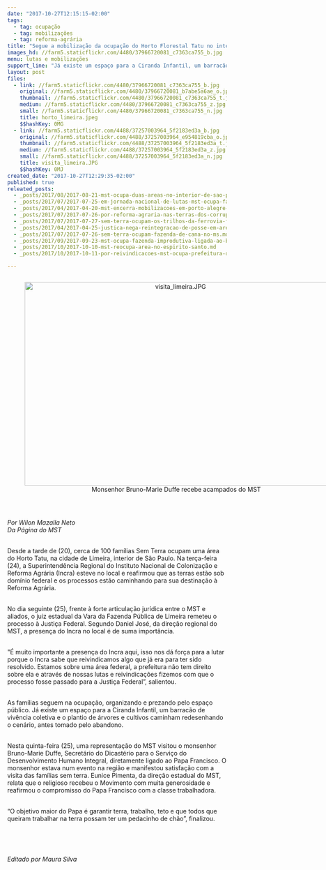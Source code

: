 ```yaml
---
date: "2017-10-27T12:15:15-02:00"
tags:
  - tag: ocupação
  - tag: mobilizações
  - tag: reforma-agrária
title: "Segue a mobilização da ocupação do Horto Florestal Tatu no interior de São Paulo "
images_hd: //farm5.staticflickr.com/4480/37966720081_c7363ca755_b.jpg
menu: lutas e mobilizações
support_line: "Já existe um espaço para a Ciranda Infantil, um barracão de vivência coletiva e o plantio de árvores e cultivos "
layout: post
files:
  - link: //farm5.staticflickr.com/4480/37966720081_c7363ca755_b.jpg
    original: //farm5.staticflickr.com/4480/37966720081_b7abe5a6ae_o.jpg
    thumbnail: //farm5.staticflickr.com/4480/37966720081_c7363ca755_t.jpg
    medium: //farm5.staticflickr.com/4480/37966720081_c7363ca755_z.jpg
    small: //farm5.staticflickr.com/4480/37966720081_c7363ca755_n.jpg
    title: horto_limeira.jpeg
    $$hashKey: 0MG
  - link: //farm5.staticflickr.com/4488/37257003964_5f2183ed3a_b.jpg
    original: //farm5.staticflickr.com/4488/37257003964_e954819cba_o.jpg
    thumbnail: //farm5.staticflickr.com/4488/37257003964_5f2183ed3a_t.jpg
    medium: //farm5.staticflickr.com/4488/37257003964_5f2183ed3a_z.jpg
    small: //farm5.staticflickr.com/4488/37257003964_5f2183ed3a_n.jpg
    title: visita_limeira.JPG
    $$hashKey: 0MJ
created_date: "2017-10-27T12:29:35-02:00"
published: true
releated_posts:
  - _posts/2017/08/2017-08-21-mst-ocupa-duas-areas-no-interior-de-sao-paulo.md
  - _posts/2017/07/2017-07-25-em-jornada-nacional-de-lutas-mst-ocupa-fazenda-de-ministro-blairo-maggi.md
  - _posts/2017/04/2017-04-20-mst-encerra-mobilizacoes-em-porto-alegre-com-doacao-de-alimentos-para-escola-indigena.md
  - _posts/2017/07/2017-07-26-por-reforma-agraria-nas-terras-dos-corruptos-mst-ocupa-mais-uma-area-de-eike-batista.md
  - _posts/2017/07/2017-07-27-sem-terra-ocupam-os-trilhos-da-ferrovia-ferronorte-em-rondonopolis-mato-grosso.md
  - _posts/2017/04/2017-04-25-justica-nega-reintegracao-de-posse-em-area-ocupada-pelo-mst-no-rio-de-janeiro.md
  - _posts/2017/07/2017-07-26-sem-terra-ocupam-fazenda-de-cana-no-ms.md
  - _posts/2017/09/2017-09-23-mst-ocupa-fazenda-improdutiva-ligada-ao-banco-da-terra-em-unai.md
  - _posts/2017/10/2017-10-10-mst-reocupa-area-no-espirito-santo.md
  - _posts/2017/10/2017-10-11-por-reivindicacoes-mst-ocupa-prefeitura-de-atalaia-em-alagoas.md

---
```

<div style="text-align:center">
<figure class="image" style="display:inline-block"><img alt="visita_limeira.JPG" height="467" src="//farm5.staticflickr.com/4488/37257003964_5f2183ed3a_b.jpg" width="700" />
<figcaption>Monsenhor Bruno-Marie Duffe recebe acampados do MST&nbsp;</figcaption>
</figure>
</div>

<p>&nbsp;</p>

<p><em>Por&nbsp;Wilon Mazalla Neto<br />
Da P&aacute;gina do MST</em></p>

<p><br />
Desde a tarde de (20), cerca de 100 fam&iacute;lias Sem Terra ocupam uma &aacute;rea do Horto Tatu, na cidade de Limeira, interior de S&atilde;o Paulo. Na ter&ccedil;a-feira (24), a Superintend&ecirc;ncia Regional&nbsp;do Instituto Nacional de Coloniza&ccedil;&atilde;o e Reforma Agr&aacute;ria (Incra)&nbsp;esteve no local e reafirmou que as terras est&atilde;o sob dom&iacute;nio federal e os processos est&atilde;o caminhando para sua destina&ccedil;&atilde;o &agrave; Reforma Agr&aacute;ria.</p>

<p><br />
No dia seguinte (25), frente &agrave; forte articula&ccedil;&atilde;o jur&iacute;dica entre o MST e aliados, o juiz estadual da Vara da Fazenda P&uacute;blica de Limeira remeteu o processo &agrave; Justi&ccedil;a Federal. Segundo Daniel Jos&eacute;, da dire&ccedil;&atilde;o regional do MST, a&nbsp;presen&ccedil;a do Incra no local &eacute; de suma import&acirc;ncia.&nbsp;</p>

<p><br />
&quot;&Eacute; muito importante a presen&ccedil;a do Incra aqui, isso nos d&aacute; for&ccedil;a para a lutar porque o Incra sabe que reivindicamos algo que j&aacute; era para ter sido resolvido. Estamos sobre uma &aacute;rea federal, a prefeitura n&atilde;o tem direito sobre ela e atrav&eacute;s de nossas lutas e reivindica&ccedil;&otilde;es fizemos com que o processo fosse passado para a Justi&ccedil;a Federal&rdquo;, salientou.</p>

<p><br />
As fam&iacute;lias seguem na ocupa&ccedil;&atilde;o, organizando e prezando pelo espa&ccedil;o p&uacute;blico. J&aacute; existe um espa&ccedil;o para a Ciranda Infantil, um barrac&atilde;o de viv&ecirc;ncia coletiva e o plantio de &aacute;rvores e cultivos caminham redesenhando o cen&aacute;rio, antes tomado pelo abandono.</p>

<p><br />
Nesta quinta-feira (25), uma representa&ccedil;&atilde;o do MST visitou o monsenhor Bruno-Marie Duffe, Secret&aacute;rio do Dicast&eacute;rio para o Servi&ccedil;o do Desenvolvimento Humano Integral, diretamente ligado ao Papa Francisco. O monsenhor estava num evento na regi&atilde;o e manifestou satisfa&ccedil;&atilde;o com a visita das fam&iacute;lias sem terra. Eunice Pimenta, da dire&ccedil;&atilde;o estadual do MST, relata que o religioso recebeu o Movimento com muita generosidade e reafirmou o compromisso do Papa Francisco com a classe trabalhadora.</p>

<p><br />
&ldquo;O objetivo maior do Papa &eacute; garantir terra, trabalho, teto e que todos que queiram trabalhar na terra possam ter um pedacinho de ch&atilde;o&rdquo;, finalizou.&nbsp;</p>

<p>&nbsp;</p>

<p>&nbsp;</p>

<p><em>Editado por Maura Silva&nbsp;</em><br />
&nbsp;</p>
